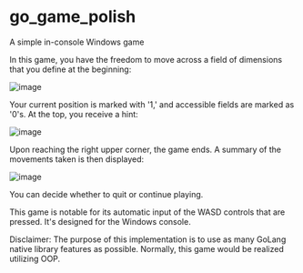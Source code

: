 # go_game_polish
A simple in-console Windows game

In this game, you have the freedom to move across a field of dimensions that you define at the beginning:

![image](https://github.com/WitoldSurowka/go_game_polish/assets/115739312/39e0ab9f-2d92-45f3-b704-57dbcff7527a)

Your current position is marked with '1,' and accessible fields are marked as '0's. At the top, you receive a hint:

![image](https://github.com/WitoldSurowka/go_game_polish/assets/115739312/0feb505d-d77e-4b44-b50a-f0044a6544aa)

Upon reaching the right upper corner, the game ends. A summary of the movements taken is then displayed:

![image](https://github.com/WitoldSurowka/go_game_polish/assets/115739312/7f669a46-601b-4e1e-9a0e-8ebeea7a78bf)

You can decide whether to quit or continue playing.

This game is notable for its automatic input of the WASD controls that are pressed.
It's designed for the Windows console.

Disclaimer: The purpose of this implementation is to use as many GoLang native library features as possible. Normally, this game would be realized utilizing OOP.
